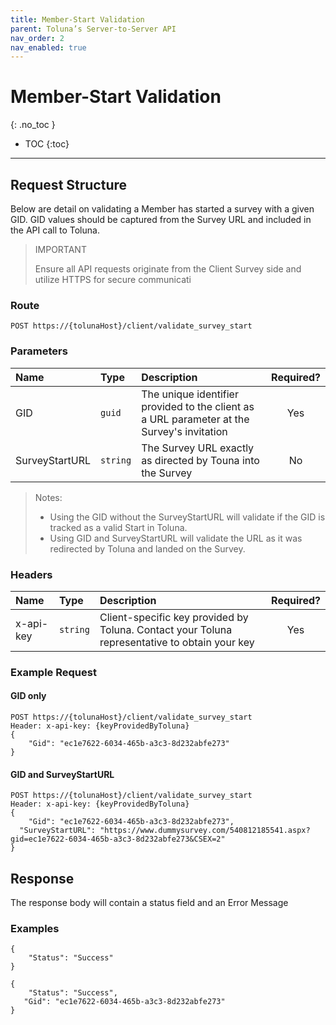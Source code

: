 ```yaml
---
title: Member-Start Validation
parent: Toluna’s Server-to-Server API
nav_order: 2
nav_enabled: true
---
```


# Member-Start Validation
{: .no_toc }

* TOC
{:toc}

---

## Request Structure

Below are detail on validating a Member has started a survey with a given GID. GID values should be captured from the Survey URL and included in the API call to Toluna.


> IMPORTANT
>
> Ensure all API requests originate from the Client Survey side and utilize HTTPS for secure communicati

### Route

```plaintext
POST https://{tolunaHost}/client/validate_survey_start 
```

### Parameters

| Name | Type | Description | Required? | 
| :--- | :--- | :--- | :---: |
| GID | ```guid``` | The unique identifier provided to the client as a URL parameter at the Survey's invitation | Yes |
| SurveyStartURL | ```string``` | The Survey URL exactly as directed by Touna into the Survey | No |

> Notes:
> - Using the GID without the SurveyStartURL will validate if the GID is tracked as a valid Start in Toluna.
> - Using GID and SurveyStartURL will validate the URL as it was redirected by Toluna and landed on the Survey.

### Headers

| Name | Type | Description | Required? |
| :--- | :--- | :--- | :---: |
| x-api-key | ```string``` | Client-specific key provided by Toluna. Contact your Toluna representative to obtain your key | Yes |

### Example Request

#### GID only

```plaintext
POST https://{tolunaHost}/client/validate_survey_start 
Header: x-api-key: {keyProvidedByToluna} 
{ 
    "Gid": "ec1e7622-6034-465b-a3c3-8d232abfe273" 
} 
```

#### GID and SurveyStartURL

```plaintext
POST https://{tolunaHost}/client/validate_survey_start 
Header: x-api-key: {keyProvidedByToluna} 
{ 
    "Gid": "ec1e7622-6034-465b-a3c3-8d232abfe273", 
  "SurveyStartURL": "https://www.dummysurvey.com/540812185541.aspx?gid=ec1e7622-6034-465b-a3c3-8d232abfe273&CSEX=2" 
} 
```

## Response

The response body will contain a status field and an Error Message

### Examples

```plaintext
{ 
    "Status": "Success" 
} 
```

```plaintext
{ 
    "Status": "Success", 
   "Gid": "ec1e7622-6034-465b-a3c3-8d232abfe273" 
} 
```